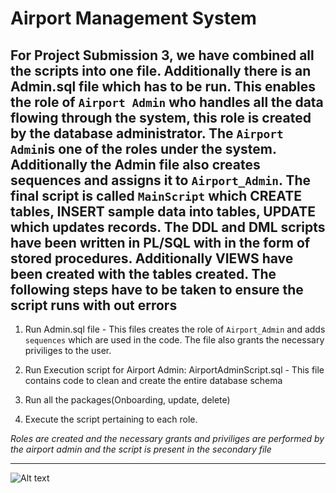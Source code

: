 # Airport Management System

For Project Submission 3, we have combined all the scripts into one file. Additionally there is an **Admin.sql** file which has to be run.
This enables the role of `Airport Admin` who handles all the data flowing through the system, this role is created by the database administrator. 
The `Airport Admin`is one of the roles under the system. Additionally the Admin file also creates sequences 
and assigns it to `Airport_Admin`.  The final script is called `MainScript` which
**CREATE** tables, **INSERT** sample data into tables, **UPDATE** which updates records. The **DDL** and **DML** scripts have been written in
PL/SQL with in the form of stored procedures. Additionally **VIEWS** have been created with the tables created. The following steps have to be taken
to ensure the script runs with out errors
---------------
 
1. Run Admin.sql file - This files creates the role of `Airport_Admin` and adds `sequences` which are used in the code. The file also grants the necessary
priviliges to the user.

2. Run Execution script for Airport Admin: AirportAdminScript.sql - This file contains code to clean and create the entire database schema

3. Run all the packages(Onboarding, update, delete)

4. Execute the script pertaining to each role.

*Roles are created and the necessary grants and priviliges are performed by the airport admin and the script is present in the secondary file*

----------------

<img src="C:\Users\HP\Pictures\ERD_AMS.jpg" alt="Alt text" title="ERD Airport Management System">
